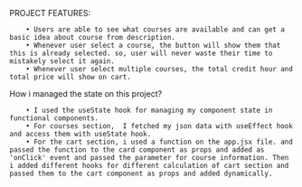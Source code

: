 PROJECT FEATURES: 

        • Users are able to see what courses are available and can get a basic idea about course from description.
        • Whenever user select a course, the button will show them that this is already selected. so, user will never waste their time to mistakely select it again.
        • Whenever user select multiple courses, the total credit hour and total price will show on cart.

How i managed the state on this project?

        • I used the useState hook for managing my component state in functional components. 
        • For courses section,  I fetched my json data with useEffect hook and access them with useState hook.
        • For the cart section, i used a function on the app.jsx file. and passed the function to the card component as props and added as 'onClick' event and passed the parameter for course information. Then i added different hooks for different calculation of cart section and passed them to the cart component as props and added dynamically.